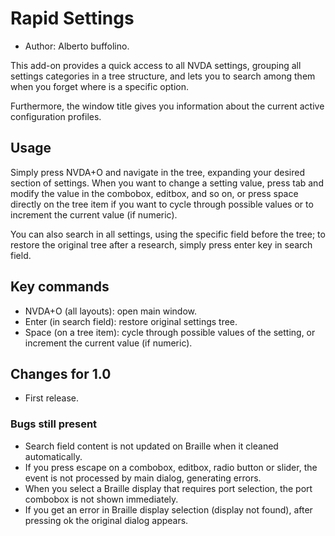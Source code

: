 # Rapid Settings #

* Author: Alberto buffolino.

This add-on provides a quick access to all NVDA settings, grouping all settings categories in a tree structure, and lets you to search among them when you forget where is a specific option.

Furthermore, the window title gives you information about the current active configuration profiles.

## Usage ##

Simply press NVDA+O and navigate in the tree, expanding your desired section of settings. When you want to change a setting value, press tab and modify the value in the combobox, editbox, and so on, or press space directly on the tree item if you want to cycle through possible values or to increment the current value (if numeric).

You can also search in all settings, using the specific field before the tree; to restore the original tree after a research, simply press enter key in search field.

## Key commands ##

* NVDA+O (all layouts): open main window.
* Enter (in search field): restore original settings tree.
* Space (on a tree item): cycle through possible values of the setting, or increment the current value (if numeric).

## Changes for 1.0 ##

* First release.

### Bugs still present ###

* Search field content is not updated on Braille when it cleaned automatically.
* If you press escape on a combobox, editbox, radio button or slider, the event is not processed by main dialog, generating errors.
* When you select a Braille display that requires port selection, the port combobox is not shown immediately.
* If you get an error in Braille display selection (display not found), after pressing ok the original dialog appears.
